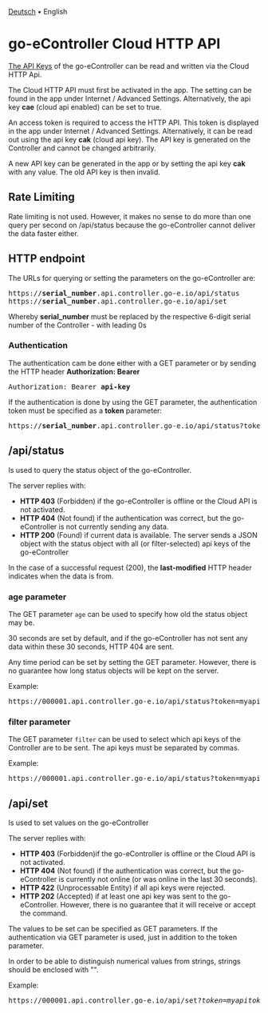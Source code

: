 [Deutsch](cloudapi-de.md) &bull; English

# go-eController Cloud HTTP API

[The API Keys](apikeys-en.md) of the go-eController can be read and written via the Cloud HTTP Api.

The Cloud HTTP API must first be activated in the app. The setting can be found in the app under Internet / Advanced Settings.
Alternatively, the api key **cae** (cloud api enabled) can be set to true.

An access token is required to access the HTTP API. This token is displayed in the app under Internet / Advanced Settings.
Alternatively, it can be read out using the api key **cak** (cloud api key). The API key is generated on the Controller and cannot be changed arbitrarily.

A new API key can be generated in the app or by setting the api key **cak** with any value. The old API key is then invalid.

## Rate Limiting

Rate limiting is not used. However, it makes no sense to do more than one query per second on /api/status because the go-eController cannot deliver the data faster either.

## HTTP endpoint

The URLs for querying or setting the parameters on the go-eController are:
<pre>
https://<b>serial_number</b>.api.controller.go-e.io/api/status
https://<b>serial_number</b>.api.controller.go-e.io/api/set
</pre>

Whereby **serial_number** must be replaced by the respective 6-digit serial number of the Controller - with leading 0s

### Authentication
The authentication cam be done either with a GET parameter or by sending the HTTP header **Authorization: Bearer**
<pre>
Authorization: Bearer <b>api-key</b>
</pre>

If the authentication is done by using the GET parameter, the authentication token must be specified as a **token** parameter:
<pre>
https://<b>serial_number</b>.api.controller.go-e.io/api/status?token=<b>api-token</b>
</pre>


## /api/status
Is used to query the status object of the go-eController.

The server replies with:
- **HTTP 403** (Forbidden) if the go-eController is offline or the Cloud API is not activated.
- **HTTP 404** (Not found) if the authentication was correct, but the go-eController is not currently sending any data.
- **HTTP 200** (Found) if current data is available. The server sends a JSON object with the status object with all (or filter-selected) api keys of the go-eController

In the case of a successful request (200), the **last-modified** HTTP header indicates when the data is from.

### age parameter
The GET parameter `age` can be used to specify how old the status object may be.

30 seconds are set by default, and if the go-eController has not sent any data within these 30 seconds, HTTP 404 are sent.

Any time period can be set by setting the GET parameter. However, there is no guarantee how long status objects will be kept on the server.

Example:
<pre>
https://000001.api.controller.go-e.io/api/status?token=myapitoken<b>&age=5</b>
</pre>

### filter parameter
The GET parameter `filter` can be used to select which api keys of the Controller are to be sent. The api keys must be separated by commas.

Example:
<pre>
https://000001.api.controller.go-e.io/api/status?token=myapitoken&age=5<b>&filter=ccn,ccp,cec</b>
</pre>

## /api/set
Is used to set values on the go-eController

The server replies with:
- **HTTP 403** (Forbidden)if the go-eController is offline or the Cloud API is not activated.
- **HTTP 404** (Not found) if the authentication was correct, but the go-eController is currently not online (or was online in the last 30 seconds).
- **HTTP 422** (Unprocessable Entity) if all api keys were rejected.
- **HTTP 202** (Accepted) if at least one api key was sent to the go-eController. However, there is no guarantee that it will receive or accept the command.

The values to be set can be specified as GET parameters. If the authentication via GET parameter is used, just in addition to the token parameter.

In order to be able to distinguish numerical values from strings, strings should be enclosed with "".

Example:
<pre>
https://000001.api.controller.go-e.io/api/set?<i>token=myapitoken</i>&<b>fna="my go-eController"</b>
</pre>
